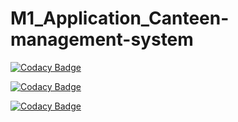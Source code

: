 # M1_Application_Canteen-management-system

[![Codacy Badge](https://app.codacy.com/project/badge/Grade/d3f31546d9ba4df89f5def6fd818fdaa)](https://www.codacy.com/gh/Saretha21/M1_Application_Canteen-management-system/dashboard?utm_source=github.com&amp;utm_medium=referral&amp;utm_content=Saretha21/M1_Application_Canteen-management-system&amp;utm_campaign=Badge_Grade)

[![Codacy Badge](https://api.codiga.io/project/30343/status/svg)](https://app.codiga.io/public/project/30343/M1_Application_Canteen-management-system/dashboard)

[![Codacy Badge](https://api.codiga.io/project/30343/score/svg)](https://app.codiga.io/public/project/30343/M1_Application_Canteen-management-system/dashboard)
